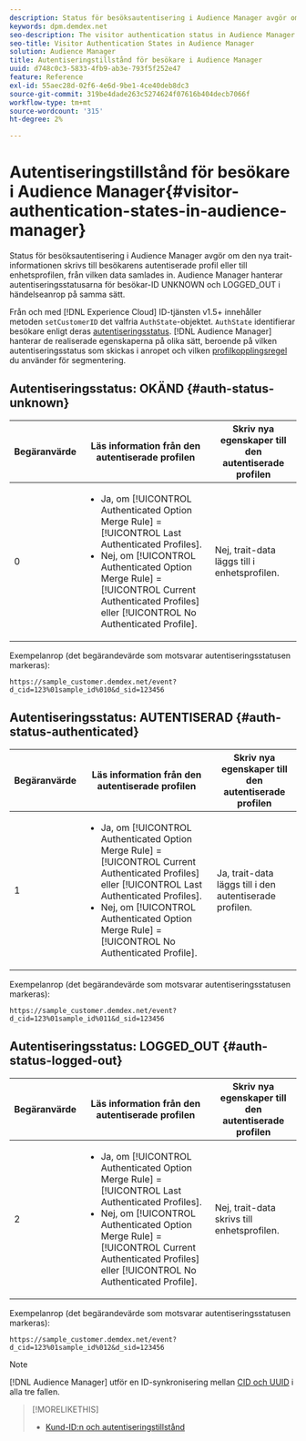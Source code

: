 ```yaml
---
description: Status för besöksautentisering i Audience Manager avgör om den nya trait-informationen skrivs till besökarens autentiserade profil eller till enhetsprofilen, från vilken data samlades in. Audience Manager hanterar autentiseringsstatusarna för besökar-ID UNKNOWN och LOGGED_OUT i händelseanrop på samma sätt.
keywords: dpm.demdex.net
seo-description: The visitor authentication status in Audience Manager determines if the new trait information is written to the visitor's authenticated profile or to the device profile, where the data was collected from. Audience Manager handles the visitor ID authentication statuses UNKNOWN and LOGGED_OUT in event calls in the same way.
seo-title: Visitor Authentication States in Audience Manager
solution: Audience Manager
title: Autentiseringstillstånd för besökare i Audience Manager
uuid: d748c0c3-5833-4fb9-ab3e-793f5f252e47
feature: Reference
exl-id: 55aec28d-02f6-4e6d-9be1-4ce40deb8dc3
source-git-commit: 319be4dade263c5274624f07616b404decb7066f
workflow-type: tm+mt
source-wordcount: '315'
ht-degree: 2%

---
```


# Autentiseringstillstånd för besökare i Audience Manager{#visitor-authentication-states-in-audience-manager}

Status för besöksautentisering i Audience Manager avgör om den nya trait-informationen skrivs till besökarens autentiserade profil eller till enhetsprofilen, från vilken data samlades in. Audience Manager hanterar autentiseringsstatusarna för besökar-ID UNKNOWN och LOGGED_OUT i händelseanrop på samma sätt.

Från och med [!DNL Experience Cloud] ID-tjänsten v1.5+ innehåller metoden `setCustomerID` det valfria `AuthState`-objektet. `AuthState` identifierar besökare enligt deras [autentiseringsstatus](https://experienceleague.adobe.com/docs/id-service/using/reference/authenticated-state.html?lang=sv-SE). [!DNL Audience Manager] hanterar de realiserade egenskaperna på olika sätt, beroende på vilken autentiseringsstatus som skickas i anropet och vilken [profilkopplingsregel ](../features/profile-merge-rules/merge-rules-dashboard.md) du använder för segmentering.

## Autentiseringsstatus: OKÄND {#auth-status-unknown}

| Begäranvärde | Läs information från den autentiserade profilen | Skriv nya egenskaper till den autentiserade profilen |
|---|---|---|
| 0 | <ul><li>Ja, om [!UICONTROL Authenticated Option Merge Rule] = [!UICONTROL Last Authenticated Profiles].</li><li>Nej, om [!UICONTROL Authenticated Option Merge Rule] = [!UICONTROL Current Authenticated Profiles] eller [!UICONTROL No Authenticated Profile].</li></ul> | Nej, trait-data läggs till i enhetsprofilen. |

Exempelanrop (det begärandevärde som motsvarar autentiseringsstatusen markeras):

`https://sample_customer.demdex.net/event?d_cid=123%01sample_id%010&d_sid=123456`

## Autentiseringsstatus: AUTENTISERAD {#auth-status-authenticated}

| Begäranvärde | Läs information från den autentiserade profilen | Skriv nya egenskaper till den autentiserade profilen |
|---|---|---|
| 1 | <ul><li>Ja, om [!UICONTROL Authenticated Option Merge Rule] = [!UICONTROL Current Authenticated Profiles] eller [!UICONTROL Last Authenticated Profiles].</li><li>Nej, om [!UICONTROL Authenticated Option Merge Rule] = [!UICONTROL No Authenticated Profile].</li></ul> | Ja, trait-data läggs till i den autentiserade profilen. |

Exempelanrop (det begärandevärde som motsvarar autentiseringsstatusen markeras):

`https://sample_customer.demdex.net/event?d_cid=123%01sample_id%011&d_sid=123456`

## Autentiseringsstatus: LOGGED_OUT {#auth-status-logged-out}

| Begäranvärde | Läs information från den autentiserade profilen | Skriv nya egenskaper till den autentiserade profilen |
|---|---|---|
| 2 | <ul><li>Ja, om [!UICONTROL Authenticated Option Merge Rule] = [!UICONTROL Last Authenticated Profiles].</li><li>Nej, om [!UICONTROL Authenticated Option Merge Rule] = [!UICONTROL Current Authenticated Profiles] eller [!UICONTROL No Authenticated Profile].</li></ul> | Nej, trait-data skrivs till enhetsprofilen. |

Exempelanrop (det begärandevärde som motsvarar autentiseringsstatusen markeras):

`https://sample_customer.demdex.net/event?d_cid=123%01sample_id%012&d_sid=123456`

>[!NOTE]
>
>[!DNL Audience Manager] utför en ID-synkronisering mellan [CID och UUID](../reference/ids-in-aam.md) i alla tre fallen.

>[!MORELIKETHIS]
>
>* [Kund-ID:n och autentiseringstillstånd](https://experienceleague.adobe.com/docs/id-service/using/reference/authenticated-state.html?lang=sv-SE)
